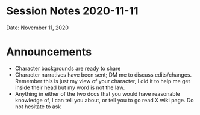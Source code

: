 # Session Notes 2020-11-11

Date: November 11, 2020

# Announcements

- Character backgrounds are ready to share
- Character narratives have been sent; DM me to discuss edits/changes. Remember this is just my view of your character, I did it to help me get inside their head but my word is not the law.
- Anything in either of the two docs that you would have reasonable knowledge of, I can tell you about, or tell you to go read X wiki page. Do not hesitate to ask